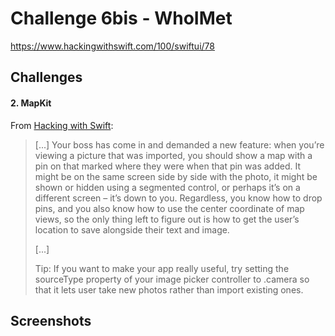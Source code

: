 # Challenge 6bis - WhoIMet

https://www.hackingwithswift.com/100/swiftui/78

## Challenges

#### 2. MapKit

From [Hacking with Swift](https://www.hackingwithswift.com/100/swiftui/61):
>[...] Your boss has come in and demanded a new feature: when you’re viewing a picture that was imported, you should show a map with a pin on that marked where they were when that pin was added. It might be on the same screen side by side with the photo, it might be shown or hidden using a segmented control, or perhaps it’s on a different screen – it’s down to you. Regardless, you know how to drop pins, and you also know how to use the center coordinate of map views, so the only thing left to figure out is how to get the user’s location to save alongside their text and image.
>
>[...]
>
>Tip: If you want to make your app really useful, try setting the sourceType property of your image picker controller to .camera so that it lets user take new photos rather than import existing ones.

## Screenshots

